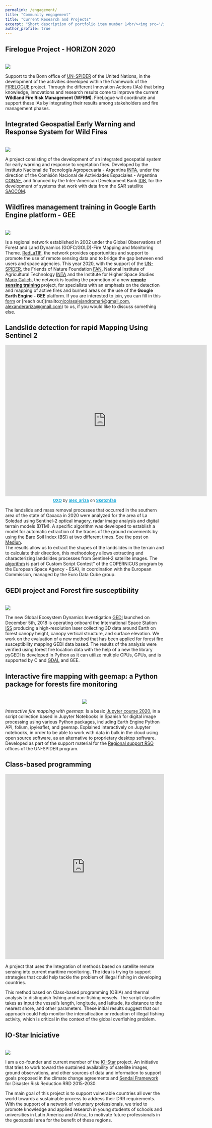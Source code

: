 ```yaml
---
permalink: /engagement/
title: "Community engagement"
title: "Current Research and Projects"
excerpt: "Short description of portfolio item number 1<br/><img src='/images/500x300.png'>"
author_profile: true
---
```

Firelogue Project - HORIZON 2020
------
<br/><img src='/images/firelogo.JPG'>

Support to the Bonn office of [UN-SPIDER](https://un-spider.org/) of the United Nations, in the development of the activities developed within the framework of the [FIRELOGUE](https://firelogue.eu/#[object%20Object]) project. Through the different Innovation Actions (IAs) that bring knowledge, innovations and research results come to improve the current **Wildland Fire Risk Management (WFRM)**. FireLogue will coordinate and support these IAs by integrating their results among stakeholders and fire management phases.

Integrated Geospatial Early Warning and Response System for Wild Fires
------
<br/><img src='/images/INTA.JPG'>

A project consisting of the development of an integrated geospatial system for early warning and response to vegetation fires. Developed by the Instituto Nacional de Tecnología Agropecuaria - Argentina [INTA](https://www.argentina.gob.ar/inta), under the direction of the Comisión Nacional de Actividades Espaciales - Argentina [CONAE](https://www.argentina.gob.ar/ciencia/conae), and financed by the Inter-American Development Bank [IDB](https://www.iadb.org/es/acerca-del-bid/financiamiento-del-bid/financiamiento-del-bid%2C6028.html), for the development of systems that work with data from the SAR satellite [SAOCOM](http://saocom.invap.com.ar/).

Wildfires management training in Google Earth Engine platform - GEE
------
<br/><img src='/images/training_.PNG'>

Is a regional network established in 2002 under the Global Observations of Forest and Land Dynamics (GOFC/GOLD)-Fire Mapping and Monitoring Theme. [RedLaTIF](https://gofcgold.org/regional-networks/red-latinoamerica-deteledeteccion-e-incendios-forestales-redlatif), the network provides opportunities and support to promote the use of remote sensing data and to bridge the gap between end users and space agencies. This year 2020, with the support of the [UN-SPIDER](https://un-spider.org/), the Friends of Nature Foundation [FAN](http://www.fan-bo.org/), National Institute of Agricultural Technology [INTA](https://www.argentina.gob.ar/inta) and the Institute for Higher Space Studies [Mario Gulich](https://ig.conae.unc.edu.ar/), the network is leading the promotion of a new [**remote sensing training**](https://ig.conae.unc.edu.ar/taller-gestion-de-incendios-forestales-mediante-el-uso-de-la-plataforma-google-earth-engine-gee/) project, for specialists with an emphasis on the detection and mapping of active fires and burned areas on the use of the **Google Earth Engine - GEE** platform. If you are interested to join, you can fill in this [form](https://forms.gle/wSQGMQLXcWv9u2NY9) or [reach out](mailto:nicolasalejandromari@gmail.com, alexanderariza@gmail.com) to us, if you would like to discuss something else.

Landslide detection for rapid Mapping Using Sentinel 2
------
<div class="sketchfab-embed-wrapper">
    <div style="text-align:center;">
    <iframe title="A 3D model" width="640" height="480" src="https://sketchfab.com/models/c27d8f249f414ef0b24ba17238fde60b/embed?autospin=0.2&amp;autostart=1&amp;preload=1&amp;ui_controls=1&amp;ui_infos=1&amp;ui_inspector=1&amp;ui_stop=1&amp;ui_theme=dark&amp;ui_watermark=1&amp;ui_watermark_link=1" frameborder="0" allow="autoplay; fullscreen; vr" mozallowfullscreen="true" webkitallowfullscreen="true"></iframe>
    <p style="font-size: 13px; font-weight: normal; margin: 5px; color: #4A4A4A;">
        <a href="https://sketchfab.com/3d-models/oxo-c27d8f249f414ef0b24ba17238fde60b?utm_medium=embed&utm_source=website&utm_campaign=share-popup" target="_blank" style="font-weight: bold; color: #1CAAD9;">OXO</a>
        by <a href="https://sketchfab.com/alex_ariza?utm_medium=embed&utm_source=website&utm_campaign=share-popup" target="_blank" style="font-weight: bold; color: #1CAAD9;">alex_ariza</a>
        on <a href="https://sketchfab.com?utm_medium=embed&utm_source=website&utm_campaign=share-popup" target="_blank" style="font-weight: bold; color: #1CAAD9;">Sketchfab</a>
    </p>
</div>
    </div>

The landslide and mass removal processes that occurred in the southern area of the state of Oaxaca in 2020 were analyzed for the area of La Soledad using Sentinel-2 optical imagery, radar image analysis and digital terrain models (DTM). A specific algorithm was developed to establish a model for automatic extraction of the traces of the ground movements by using the Bare Soil Index (BSI) at two different times. See the post on [Mediun](https://alexanderariza.medium.com/landslide-detection-for-rapid-mapping-using-sentinel-2-622033d4ce21).<br>
The results allow us to extract the shapes of the landslides in the terrain and to calculate their direction, this methodology allows extracting and characterizing landslides processes from Sentinel-2 satellite images. The [algorithm](https://custom-scripts.sentinel-hub.com/sentinel-2/landslide_detection_rapid_mapping/) is part of Custom Script Contest” of the COPERNICUS program by the European Space Agency - ESA), in coordination with the European Commission, managed by the Euro Data Cube group.

GEDI project and Forest fire susceptibility
------
<br/><img src='/images/img_GEDI.png'>

The new Global Ecosystem Dynamics Investigation [GEDI](https://gedi.umd.edu/) launched on December 5th, 2018 is operating onboard the International Space Station [ISS](https://spotthestation.nasa.gov/) producing a high-resolution laser collecting 3D data around Earth on forest canopy height, canopy vertical structure, and surface elevation. We work on the evaluation of a new method that has been applied for forest fire susceptibility mapping GEDI data based. The results of the analysis were verified using forest fire location data with the help of a new the library pyGEDI is developed in Python as it can utilize multiple CPUs, GPUs, and is supported by C and [GDAL](https://github.com/OSGeo/gdal) and GEE.

Interactive fire mapping with geemap: a Python package for forests fire monitoring
------
<div style="text-align:center;">
<br/><img src='/images/JS2PY.gif'>
</div>

*Interactive fire mapping with geemap*: Is a basic [Jupyter course 2020](https://github.com/Alexanderariza/FOREST-FIRES-ON-GEE-GEEMAP), in a script collection based in Jupyter Notebooks in Spanish for digital image processing using various Python packages, including Earth Engine Python API, folium, ipyleaflet, and geemap. Explained interactively on Jupyter notebooks, in order to be able to work with data in bulk in the cloud using open source software, as an alternative to proprietary desktop software. Developed as part of the support material for the [Regional support RSO](http://kp.un-spider.org/network/regional-support-offices) offices of the UN-SPIDER program.

Class-based programming
------
<div class="sketchfab-embed-wrapper">
    <div style="text-align:center;">
<iframe frameborder="0" class="juxtapose" width="100%" height="587.3684210526316" src="https://cdn.knightlab.com/libs/juxtapose/latest/embed/index.html?uid=5456e1a8-5ea2-11eb-83c8-ebb5d6f907df"></iframe></div></div>

A project that uses the Integration of methods based on satellite remote sensing into current maritime monitoring. The idea is trying to support strategies that could help tackle the problem of illegal fishing in developing countries.<br> 

This method based on Class-based programming (OBIA) and thermal analysis to distinguish fishing and non-fishing vessels. The script classifier takes as input the vessel’s length, longitude, and latitude, its distance to the nearest shore, and other parameters. These initial results suggest that our approach could help monitor the intensification or reduction of illegal fishing activity, which is critical in the context of the global overfishing problem.

IO-Star Iniciative
------
<br/><img src='/images/IO_STAR.JPG'>

I am a co-founder and current member of the [IO-Star](https://alexanderariza.github.io/sortzen.geo.github.io/) project. An initiative that tries to work toward the sustained availability of satellite images, ground observations, and other sources of data and information to support goals proposed in the climate change agreements and [Sendai Framework](https://www.undrr.org/publication/sendai-framework-disaster-risk-reduction-2015-2030#:~:text=The%20Sendai%20Framework%20for%20Disaster,Investing%20in%20disaster%20reduction%20for) for Disaster Risk Reduction RRD 2015-2030.<br>

The main goal of this project is to support vulnerable countries all over the world towards a sustainable process to address their DRR requirements. With the support of a network of voluntary professionals, we tried to promote knowledge and applied research in young students of schools and universities in Latin America and Africa, to motivate future professionals in the geospatial area for the benefit of these regions.
